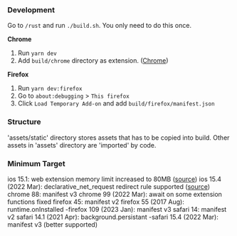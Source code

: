 ### Development

Go to `/rust` and run `./build.sh`. You only need to do this once.

**Chrome**

1. Run `yarn dev`
2. Add `build/chrome` directory as extension. ([Chrome](https://developer.chrome.com/docs/extensions/mv3/getstarted/development-basics/#load-unpacked))

**Firefox**

1. Run `yarn dev:firefox`
2. Go to `about:debugging` > `This firefox`
3. Click `Load Temporary Add-on` and add `build/firefox/manifest.json`

### Structure

'assets/static' directory stores assets that has to be copied into build.
Other assets in 'assets' directory are 'imported' by code.

### Minimum Target

ios 15.1: web extension memory limit increased to 80MB ([source](https://developer.apple.com/forums/thread/687642))
ios 15.4 (2022 Mar): declarative_net_request redirect rule supported ([source](https://developer.apple.com/documentation/safariservices/safari_web_extensions/blocking_content_with_your_safari_web_extension))
chrome 88: manifest v3
chrome 99 (2022 Mar): await on some extension functions fixed
firefox 45: manifest v2
firefox 55 (2017 Aug): runtime.onInstalled
-firefox 109 (2023 Jan): manifest v3
safari 14: manifest v2
safari 14.1 (2021 Apr): background.persistant
-safari 15.4 (2022 Mar): manifest v3 (better supported)
